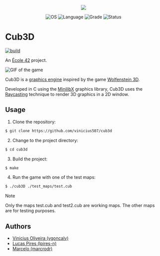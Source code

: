 <p align="center">
    <img src="https://game.42sp.org.br/static/assets/achievements/cub3dm.png">
</p>

<p align="center">
    <img src="https://img.shields.io/badge/OS-Linux-blue" alt="OS">
    <img src="https://img.shields.io/badge/Language-C%2B%2B98-orange.svg" alt="Language">
    <img src="https://img.shields.io/badge/Grade-110%2F100-brightgreen.svg" alt="Grade">
    <img src="https://img.shields.io/badge/Status-Completed-brightgreen.svg" alt="Status">
</p>

# Cub3D
[![build](https://github.com/vinicius507/cub3d/actions/workflows/build.yaml/badge.svg)](https://github.com/vinicius507/cub3d/actions/workflows/build.yaml)

An [École 42](https://42.fr) project.

![GIF of the game](/assets/showcase.gif)

Cub3D is a
[graphics engine](<https://en.wikipedia.org/wiki/Rendering_(computer_graphics)>)
inspired by the game
[Wolfenstein 3D](https://en.wikipedia.org/wiki/Wolfenstein_3D).

Developed in C using the [MinilibX](https://github.com/42Paris/minilibx-linux)
graphics library, Cub3D uses the
[Raycasting](https://en.wikipedia.org/wiki/Ray_casting) technique to render 3D
graphics in a 2D window.

## Usage

1. Clone the repository:

```bash
$ git clone https://github.com/vinicius507/cub3d
```

2. Change to the project directory:

```bash
$ cd cub3d
```

3. Build the project:

```bash
$ make
```

4. Run the game with one of the test maps:

```bash
$ ./cub3D ./test_maps/test.cub
```

>[!NOTE]
> Only the maps test.cub and test2.cub are working maps. The other maps are for testing purposes.

## Authors
- [Vinicius Oliveira (vgoncalv)](https://github.com/vinicius507)
- [Lucas Pires (lpires-n)](https://github.com/iLucasPires)
- [Marcelo (marcrodr)](https://github.com/meritissimo1)
